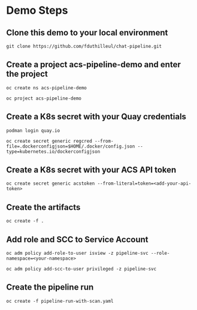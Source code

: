 # Demo Steps

## Clone this demo to your local environment

```
git clone https://github.com/fduthilleul/chat-pipeline.git
```
## Create a project acs-pipeline-demo and enter the project
```
oc create ns acs-pipeline-demo
```
```
oc project acs-pipeline-demo
```
## Create a K8s secret with your Quay credentials
```
podman login quay.io
```

```
oc create secret generic regcred --from-file=.dockerconfigjson=$HOME/.docker/config.json --type=kubernetes.io/dockerconfigjson
```
## Create a K8s secret with your ACS API token
```
oc create secret generic acstoken --from-literal=token=<add-your-api-token>
```
## Create the artifacts
```
oc create -f .
```
## Add role and SCC to Service Account
```
oc adm policy add-role-to-user isview -z pipeline-svc --role-namespace=<your-namespace>
```

```
oc adm policy add-scc-to-user privileged -z pipeline-svc
```
## Create the pipeline run
```
oc create -f pipeline-run-with-scan.yaml
```
